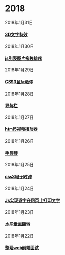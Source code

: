 # 2018
2018年1月31日
#### [3D文字特效](https://mediumwave120.github.io/2018/web/2018/1/31.html)
2018年1月30日
#### [js列表图片拖拽排序](https://mediumwave120.github.io/2018/web/2018/1/30.html)
2018年1月29日
#### [CSS3鼠标悬停](https://mediumwave120.github.io/2018/web/2018/1/29.html)
2018年1月28日
#### [导航栏](https://mediumwave120.github.io/2018/web/2018/1/28.html)
2018年1月27日
#### [html5视频播放器](https://mediumwave120.github.io/2018/web/2018/1/27.html)
2018年1月26日
#### [手风琴](https://mediumwave120.github.io/2018/web/2018/1/26.html)
2018年1月25日
#### [css3电子时钟](https://mediumwave120.github.io/2018/web/2018/1/25.html)
2018年1月24日
#### [Js实现逐字在网页上打印文字](https://mediumwave120.github.io/2018/web/demo2.html)
2018年1月23日
#### [水平垂直翻转 ](https://mediumwave120.github.io/2018/web/)
2018年1月22日
#### [整理web前端面试](https://mediumwave120.github.io/2018/webFrontInterview/)
